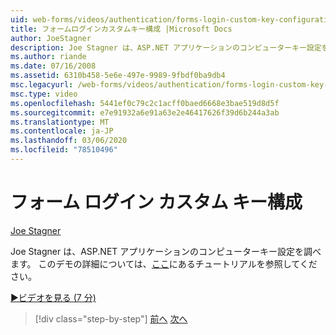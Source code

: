 ```yaml
---
uid: web-forms/videos/authentication/forms-login-custom-key-configuration
title: フォームログインカスタムキー構成 |Microsoft Docs
author: JoeStagner
description: Joe Stagner は、ASP.NET アプリケーションのコンピューターキー設定を調べます。 このデモの詳細については、ここにあるチュートリアルを参照してください。
ms.author: riande
ms.date: 07/16/2008
ms.assetid: 6310b458-5e6e-497e-9989-9fbdf0ba9db4
msc.legacyurl: /web-forms/videos/authentication/forms-login-custom-key-configuration
msc.type: video
ms.openlocfilehash: 5441ef0c79c2c1acff0baed6668e3bae519d8d5f
ms.sourcegitcommit: e7e91932a6e91a63e2e46417626f39d6b244a3ab
ms.translationtype: MT
ms.contentlocale: ja-JP
ms.lasthandoff: 03/06/2020
ms.locfileid: "78510496"
---
```

# <a name="forms-login-custom-key-configuration"></a>フォーム ログイン カスタム キー構成

[Joe Stagner](https://github.com/JoeStagner)

Joe Stagner は、ASP.NET アプリケーションのコンピューターキー設定を調べます。 このデモの詳細については、[ここ](../../overview/older-versions-security/introduction/forms-authentication-configuration-and-advanced-topics-vb.md)にあるチュートリアルを参照してください。

[&#9654;ビデオを見る (7 分)](https://channel9.msdn.com/Blogs/ASP-NET-Site-Videos/forms-login-custom-key-configuration)

> [!div class="step-by-step"]
> [前へ](asp-forms-login-relocation.md)
> [次へ](add-custom-data-to-the-authentication-method.md)
